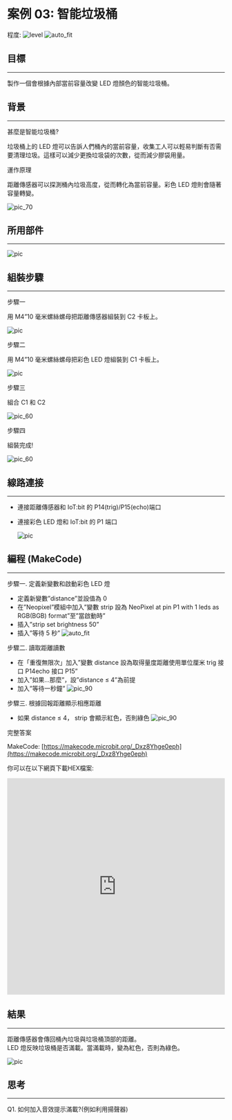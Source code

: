 # 案例 03: 智能垃圾桶

程度: ![level](images/level2.png)
![auto_fit](images/Case3/case-03.png)<P>


## 目標
<HR>

製作一個會根據內部當前容量改變 LED 燈顏色的智能垃圾桶。<BR><P>

## 背景
<HR>

<span id="subtitle">甚麼是智能垃圾桶?</span><P>
垃圾桶上的 LED 燈可以告訴人們桶內的當前容量，收集工人可以輕易判斷有否需要清理垃圾。這樣可以減少更換垃圾袋的次數，從而減少膠袋用量。<BR><P>

<span id="subtitle">運作原理</span><P>
距離傳感器可以探測桶內垃圾高度，從而轉化為當前容量。彩色 LED 燈則會隨著容量轉變。<BR><P>
![pic_70](images/Case3/Concept-diagram-Case3.png)<P>

## 所用部件
<HR>

![pic](images/Case3/Case3_parts.png)<P>

## 組裝步驟
<HR>

<span id="subtitle">步驟一</span><P>
用 M4”10 毫米螺絲螺母把距離傳感器組裝到 C2 卡板上。<BR><P>
![pic](images/Case3/Case3_ass1.png)<P>
<span id="subtitle">步驟二</span><P>
用 M4”10 毫米螺絲螺母把彩色 LED 燈組裝到 C1 卡板上。<BR><P>
![pic](images/Case3/Case3_ass2.png)<P>
<span id="subtitle">步驟三</span><P>
組合 C1 和 C2<BR><P>
![pic_60](images/Case3/Case3_ass3.png)<P>
<span id="subtitle">步驟四</span><P>
組裝完成!<BR><P>
![pic_60](images/Case3/Case3_ass4.png)<P>

## 線路連接
<HR>

* 連接距離傳感器和 IoT:bit 的 P14(trig)/P15(echo)端口<BR><P>
* 連接彩色 LED 燈和 IoT:bit 的 P1 端口<BR><P>
![pic](images/Case3/Case3_hardware.png)<P>


## 編程 (MakeCode)
<HR>

<span id="subtitle">步驟一. 定義新變數和啟動彩色 LED 燈</span><P>
* 定義新變數”distance”並設值為 0
* 在”Neopixel”模組中加入”變數 strip 設為 NeoPixel at pin P1 with 1 leds as RGB(BGB) format”至”當啟動時”
* 插入”strip set brightness 50”
* 插入”等待 5 秒”
![auto_fit](images/Case3/Case3_p1.png)<P>

<span id="subtitle">步驟二. 讀取距離讀數</span><P>
* 在「重復無限次」加入”變數 distance 設為取得量度距離使用單位厘米 trig 接口 P14echo 接口 P15”
* 加入”如果...那麼”，設”distance ≤ 4”為前提
* 加入”等待一秒鐘”
![pic_90](images/Case3/Case3_p2.png)<P>

<span id="subtitle">步驟三. 根據回報距離顯示相應距離</span><P>
* 如果 distance ≤ 4， strip 會顯示紅色，否則綠色
![pic_90](images/Case3/Case3_p3.png)<P>


<span id="subtitle">完整答案<BR><P>
MakeCode: [https://makecode.microbit.org/_Dxz8Yhge0eph](https://makecode.microbit.org/_Dxz8Yhge0eph)<BR><P>
你可以在以下網頁下載HEX檔案:<BR>
<iframe src="https://makecode.microbit.org/#pub:_Dxz8Yhge0eph" width="100%" height="500" frameborder="0"></iframe>


## 結果
<HR>

距離傳感器會傳回桶內垃圾與垃圾桶頂部的距離。<BR>LED 燈反映垃圾桶是否滿載。當滿載時，變為紅色，否則為綠色。<BR><P>
![pic](images/Case3/Case3_result.gif)<P>

## 思考
<HR>

Q1. 如何加入音效提示滿載?(例如利用揚聲器)<BR><P>
